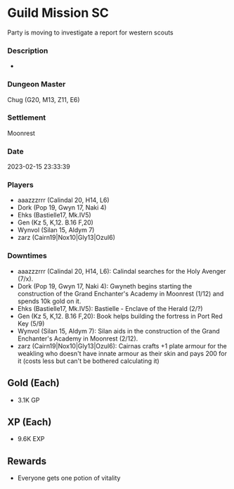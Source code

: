 # Guild Mission SC
Party is moving to investigate a report for western scouts
### Description
-
### Dungeon Master
Chug (G20, M13, Z11, E6)
### Settlement
Moonrest
### Date
2023-02-15 23:33:39
### Players
* aaazzzrrr (Calindal 20, H14, L6)
* Dork (Pop 19, Gwyn 17, Naki 4)
* Ehks (Bastielle17, Mk.IV5)
* Gen (Kz 5, K,12. B.16 F,20)
* Wynvol (Silan 15, Aldym 7)
* zarz (Cairn19|Nox10|Gly13|Ozul6)
### Downtimes
* aaazzzrrr (Calindal 20, H14, L6): Calindal searches for the Holy Avenger (7/x).
* Dork (Pop 19, Gwyn 17, Naki 4): Gwyneth begins starting the construction of the Grand Enchanter's Academy in Moonrest (1/12) and spends 10k gold on it.
* Ehks (Bastielle17, Mk.IV5): Bastielle - Enclave of the Herald (2/?)
* Gen (Kz 5, K,12. B.16 F,20): Book helps building the fortress in Port Red Key (5/9)
* Wynvol (Silan 15, Aldym 7): Silan aids in the construction of the Grand Enchanter's Academy in Moonrest (2/12).
* zarz (Cairn19|Nox10|Gly13|Ozul6): Cairnas crafts +1 plate armour for the weakling who doesn't have innate armour as their skin and pays 200 for it (costs less but can't be bothered calculating it)
## Gold (Each)
* 3.1K GP
## XP (Each)
* 9.6K EXP
## Rewards
* Everyone gets one potion of vitality